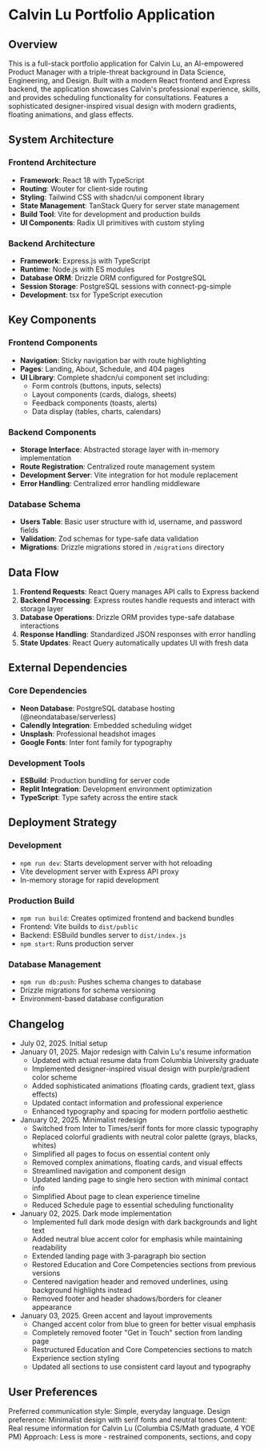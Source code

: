# Calvin Lu Portfolio Application

## Overview

This is a full-stack portfolio application for Calvin Lu, an AI-empowered Product Manager with a triple-threat background in Data Science, Engineering, and Design. Built with a modern React frontend and Express backend, the application showcases Calvin's professional experience, skills, and provides scheduling functionality for consultations. Features a sophisticated designer-inspired visual design with modern gradients, floating animations, and glass effects.

## System Architecture

### Frontend Architecture
- **Framework**: React 18 with TypeScript
- **Routing**: Wouter for client-side routing
- **Styling**: Tailwind CSS with shadcn/ui component library
- **State Management**: TanStack Query for server state management
- **Build Tool**: Vite for development and production builds
- **UI Components**: Radix UI primitives with custom styling

### Backend Architecture
- **Framework**: Express.js with TypeScript
- **Runtime**: Node.js with ES modules
- **Database ORM**: Drizzle ORM configured for PostgreSQL
- **Session Storage**: PostgreSQL sessions with connect-pg-simple
- **Development**: tsx for TypeScript execution

## Key Components

### Frontend Components
- **Navigation**: Sticky navigation bar with route highlighting
- **Pages**: Landing, About, Schedule, and 404 pages
- **UI Library**: Complete shadcn/ui component set including:
  - Form controls (buttons, inputs, selects)
  - Layout components (cards, dialogs, sheets)
  - Feedback components (toasts, alerts)
  - Data display (tables, charts, calendars)

### Backend Components
- **Storage Interface**: Abstracted storage layer with in-memory implementation
- **Route Registration**: Centralized route management system
- **Development Server**: Vite integration for hot module replacement
- **Error Handling**: Centralized error handling middleware

### Database Schema
- **Users Table**: Basic user structure with id, username, and password fields
- **Validation**: Zod schemas for type-safe data validation
- **Migrations**: Drizzle migrations stored in `/migrations` directory

## Data Flow

1. **Frontend Requests**: React Query manages API calls to Express backend
2. **Backend Processing**: Express routes handle requests and interact with storage layer
3. **Database Operations**: Drizzle ORM provides type-safe database interactions
4. **Response Handling**: Standardized JSON responses with error handling
5. **State Updates**: React Query automatically updates UI with fresh data

## External Dependencies

### Core Dependencies
- **Neon Database**: PostgreSQL database hosting (@neondatabase/serverless)
- **Calendly Integration**: Embedded scheduling widget
- **Unsplash**: Professional headshot images
- **Google Fonts**: Inter font family for typography

### Development Tools
- **ESBuild**: Production bundling for server code
- **Replit Integration**: Development environment optimization
- **TypeScript**: Type safety across the entire stack

## Deployment Strategy

### Development
- `npm run dev`: Starts development server with hot reloading
- Vite development server with Express API proxy
- In-memory storage for rapid development

### Production Build
- `npm run build`: Creates optimized frontend and backend bundles
- Frontend: Vite builds to `dist/public`
- Backend: ESBuild bundles server to `dist/index.js`
- `npm start`: Runs production server

### Database Management
- `npm run db:push`: Pushes schema changes to database
- Drizzle migrations for schema versioning
- Environment-based database configuration

## Changelog
- July 02, 2025. Initial setup
- January 01, 2025. Major redesign with Calvin Lu's resume information
  - Updated with actual resume data from Columbia University graduate
  - Implemented designer-inspired visual design with purple/gradient color scheme
  - Added sophisticated animations (floating cards, gradient text, glass effects)
  - Updated contact information and professional experience
  - Enhanced typography and spacing for modern portfolio aesthetic
- January 02, 2025. Minimalist redesign
  - Switched from Inter to Times/serif fonts for more classic typography
  - Replaced colorful gradients with neutral color palette (grays, blacks, whites)
  - Simplified all pages to focus on essential content only
  - Removed complex animations, floating cards, and visual effects
  - Streamlined navigation and component design
  - Updated landing page to single hero section with minimal contact info
  - Simplified About page to clean experience timeline
  - Reduced Schedule page to essential scheduling functionality
- January 02, 2025. Dark mode implementation
  - Implemented full dark mode design with dark backgrounds and light text
  - Added neutral blue accent color for emphasis while maintaining readability
  - Extended landing page with 3-paragraph bio section
  - Restored Education and Core Competencies sections from previous versions
  - Centered navigation header and removed underlines, using background highlights instead
  - Removed footer and header shadows/borders for cleaner appearance
- January 03, 2025. Green accent and layout improvements
  - Changed accent color from blue to green for better visual emphasis
  - Completely removed footer "Get in Touch" section from landing page
  - Restructured Education and Core Competencies sections to match Experience section styling
  - Updated all sections to use consistent card layout and typography

## User Preferences

Preferred communication style: Simple, everyday language.
Design preference: Minimalist design with serif fonts and neutral tones
Content: Real resume information for Calvin Lu (Columbia CS/Math graduate, 4 YOE PM)
Approach: Less is more - restrained components, sections, and copy